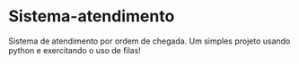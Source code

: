 # Sistema-atendimento
Sistema de atendimento por ordem de chegada. Um simples projeto usando python e exercitando o uso de filas!
